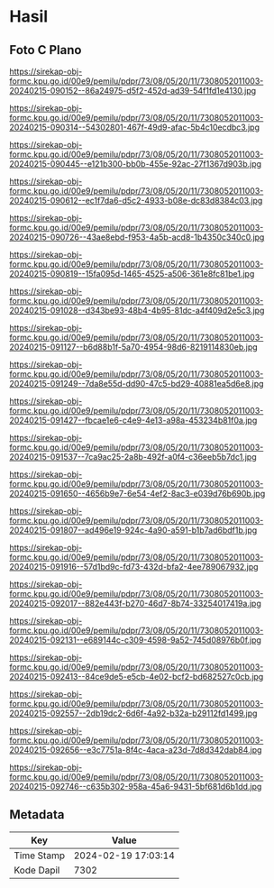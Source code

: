 # Hasil

## Foto C Plano

https://sirekap-obj-formc.kpu.go.id/00e9/pemilu/pdpr/73/08/05/20/11/7308052011003-20240215-090152--86a24975-d5f2-452d-ad39-54f1fd1e4130.jpg

https://sirekap-obj-formc.kpu.go.id/00e9/pemilu/pdpr/73/08/05/20/11/7308052011003-20240215-090314--54302801-467f-49d9-afac-5b4c10ecdbc3.jpg

https://sirekap-obj-formc.kpu.go.id/00e9/pemilu/pdpr/73/08/05/20/11/7308052011003-20240215-090445--e121b300-bb0b-455e-92ac-27f1367d903b.jpg

https://sirekap-obj-formc.kpu.go.id/00e9/pemilu/pdpr/73/08/05/20/11/7308052011003-20240215-090612--ec1f7da6-d5c2-4933-b08e-dc83d8384c03.jpg

https://sirekap-obj-formc.kpu.go.id/00e9/pemilu/pdpr/73/08/05/20/11/7308052011003-20240215-090726--43ae8ebd-f953-4a5b-acd8-1b4350c340c0.jpg

https://sirekap-obj-formc.kpu.go.id/00e9/pemilu/pdpr/73/08/05/20/11/7308052011003-20240215-090819--15fa095d-1465-4525-a506-361e8fc81be1.jpg

https://sirekap-obj-formc.kpu.go.id/00e9/pemilu/pdpr/73/08/05/20/11/7308052011003-20240215-091028--d343be93-48b4-4b95-81dc-a4f409d2e5c3.jpg

https://sirekap-obj-formc.kpu.go.id/00e9/pemilu/pdpr/73/08/05/20/11/7308052011003-20240215-091127--b6d88b1f-5a70-4954-98d6-8219114830eb.jpg

https://sirekap-obj-formc.kpu.go.id/00e9/pemilu/pdpr/73/08/05/20/11/7308052011003-20240215-091249--7da8e55d-dd90-47c5-bd29-40881ea5d6e8.jpg

https://sirekap-obj-formc.kpu.go.id/00e9/pemilu/pdpr/73/08/05/20/11/7308052011003-20240215-091427--fbcae1e6-c4e9-4e13-a98a-453234b81f0a.jpg

https://sirekap-obj-formc.kpu.go.id/00e9/pemilu/pdpr/73/08/05/20/11/7308052011003-20240215-091537--7ca9ac25-2a8b-492f-a0f4-c36eeb5b7dc1.jpg

https://sirekap-obj-formc.kpu.go.id/00e9/pemilu/pdpr/73/08/05/20/11/7308052011003-20240215-091650--4656b9e7-6e54-4ef2-8ac3-e039d76b690b.jpg

https://sirekap-obj-formc.kpu.go.id/00e9/pemilu/pdpr/73/08/05/20/11/7308052011003-20240215-091807--ad496e19-924c-4a90-a591-b1b7ad6bdf1b.jpg

https://sirekap-obj-formc.kpu.go.id/00e9/pemilu/pdpr/73/08/05/20/11/7308052011003-20240215-091916--57d1bd9c-fd73-432d-bfa2-4ee789067932.jpg

https://sirekap-obj-formc.kpu.go.id/00e9/pemilu/pdpr/73/08/05/20/11/7308052011003-20240215-092017--882e443f-b270-46d7-8b74-33254017419a.jpg

https://sirekap-obj-formc.kpu.go.id/00e9/pemilu/pdpr/73/08/05/20/11/7308052011003-20240215-092131--e689144c-c309-4598-9a52-745d08976b0f.jpg

https://sirekap-obj-formc.kpu.go.id/00e9/pemilu/pdpr/73/08/05/20/11/7308052011003-20240215-092413--84ce9de5-e5cb-4e02-bcf2-bd682527c0cb.jpg

https://sirekap-obj-formc.kpu.go.id/00e9/pemilu/pdpr/73/08/05/20/11/7308052011003-20240215-092557--2db19dc2-6d6f-4a92-b32a-b29112fd1499.jpg

https://sirekap-obj-formc.kpu.go.id/00e9/pemilu/pdpr/73/08/05/20/11/7308052011003-20240215-092656--e3c7751a-8f4c-4aca-a23d-7d8d342dab84.jpg

https://sirekap-obj-formc.kpu.go.id/00e9/pemilu/pdpr/73/08/05/20/11/7308052011003-20240215-092746--c635b302-958a-45a6-9431-5bf681d6b1dd.jpg


## Metadata

| Key        | Value               |
| ---------- | ------------------- |
| Time Stamp | 2024-02-19 17:03:14 |
| Kode Dapil | 7302                |



